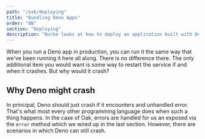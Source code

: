 ```yaml
---
path: "/oak/deploying"
title: "Bundling Deno Apps"
order: "8B"
section: "Deploying"
description: "Burke looks at how to deploy an application built with Deno"
---
```


When you run a Deno app in production, you can run it the same way that we've been running it here all along. There is no difference there. The only additional item you would want is some way to restart the service if and when it crashes. But why would it crash?

## Why Deno might crash

In principal, Deno should just crash if it encounters and unhandled error. That's what most every other programming language does when such a thing happens. In the case of Oak, errors are handled for us an exposed via the `error` method which we wired up in the last section. However, there are scenarios in which Deno can still crash.
